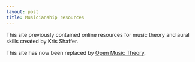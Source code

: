```yaml
---
layout: post
title: Musicianship resources
---
```



This site previously contained online resources for music theory and aural skills created by Kris Shaffer.

This site has now been replaced by [Open Music Theory](http://openmusictheory.com).
